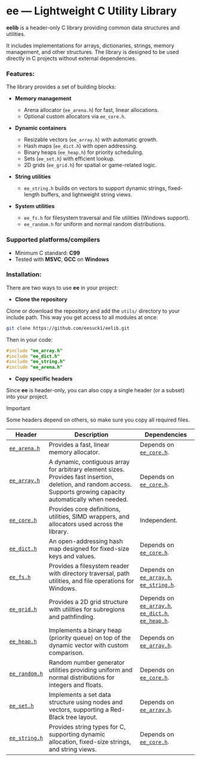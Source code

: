 # ee — Lightweight C Utility Library

**eelib** is a header-only C library providing common data structures and utilities.

It includes implementations for arrays, dictionaries, strings, memory management, and other structures. The library is designed to be used directly in C projects without external dependencies.

### **Features**:
The library provides a set of building blocks:

- **Memory management**

    - Arena allocator (```ee_arena.h```) for fast, linear allocations.
    - Optional custom allocators via ```ee_core.h```.

- **Dynamic containers**

    - Resizable vectors (```ee_array.h```) with automatic growth.
    - Hash maps (```ee_dict.h```) with open addressing.
    - Binary heaps (```ee_heap.h```) for priority scheduling.
    - Sets (```ee_set.h```) with efficient lookup.
    - 2D grids (```ee_grid.h```) for spatial or game-related logic.

- **String utilities**

    - ```ee_string.h``` builds on vectors to support dynamic strings, fixed-length buffers, and lightweight string views.

- **System utilities**

    - ```ee_fs.h``` for filesystem traversal and file utilities (Windows support).
    - ```ee_random.h``` for uniform and normal random distributions.

### **Supported platforms/compilers**

*   Minimum C standard: **C99**
*   Tested with **MSVC**, **GCC** on **Windows**

### **Installation**:

There are two ways to use **ee** in your project:

- **Clone the repository**

Clone or download the repository and add the ```utils/``` directory to your include path.
This way you get access to all modules at once:

```bash
git clone https://github.com/eesuck1/eelib.git
```

Then in your code:

```c
#include "ee_array.h"
#include "ee_dict.h"
#include "ee_string.h"
#include "ee_arena.h"
```

- **Copy specific headers**

Since **ee** is header-only, you can also copy a single header (or a subset) into your project.

> [!IMPORTANT]  
> Some headers depend on others, so make sure you copy all required files.

[//]: # (```mermaid)

[//]: # (graph TD)

[//]: # ()
[//]: # (    subgraph Independent)

[//]: # (        core[ee_core.h])

[//]: # (    end)

[//]: # ()
[//]: # (    subgraph Dependent)

[//]: # (        arena[ee_arena.h])

[//]: # (        array[ee_array.h])

[//]: # (        dict[ee_dict.h])

[//]: # (        fs[ee_fs.h])

[//]: # (        grid[ee_grid.h])

[//]: # (        heap[ee_heap.h])

[//]: # (        random[ee_random.h])

[//]: # (        set[ee_set.h])

[//]: # (        string[ee_string.h])

[//]: # (    end)

[//]: # ()
[//]: # (    grid --> array)

[//]: # (    grid --> dict)

[//]: # (    grid --> heap)

[//]: # (    heap --> array)

[//]: # (    set --> array)

[//]: # (    arena --> core)

[//]: # (    array --> core)

[//]: # (    dict --> core)

[//]: # (    fs --> array)

[//]: # (    fs --> string)

[//]: # (    random --> core)

[//]: # (    string --> core)

[//]: # ()
[//]: # (    click arena "https://github.com/eesuck1/eelib/blob/master/utils/ee_arena.h" "Open ee_arena.h")

[//]: # (    click dict "https://github.com/eesuck1/eelib/blob/master/utils/ee_dict.h" "Open ee_dict.h")

[//]: # (    click string "https://github.com/eesuck1/eelib/blob/master/utils/ee_string.h" "Open ee_string.h")

[//]: # (    click array "https://github.com/eesuck1/eelib/blob/master/utils/ee_array.h" "Open ee_array.h")

[//]: # (    click grid "https://github.com/eesuck1/eelib/blob/master/utils/ee_grid.h" "Open ee_grid.h")

[//]: # (    click heap "https://github.com/eesuck1/eelib/blob/master/utils/ee_heap.h" "Open ee_heap.h")

[//]: # (    click set "https://github.com/eesuck1/eelib/blob/master/utils/ee_set.h" "Open ee_set.h")

[//]: # (    click core "https://github.com/eesuck1/eelib/blob/master/utils/ee_core.h" "Open ee_core.h")

[//]: # (    click fs "https://github.com/eesuck1/eelib/blob/master/utils/ee_fs.h" "Open ee_fs.h")

[//]: # (    click random "https://github.com/eesuck1/eelib/blob/master/utils/ee_random.h" "Open ee_random.h")

[//]: # ()
[//]: # (```)

| Header        | Description                                                                                       | Dependencies                          |
|---------------|---------------------------------------------------------------------------------------------------|---------------------------------------|
| [`ee_arena.h`](https://github.com/eesuck1/eelib/blob/master/utils/ee_arena.h)  | Provides a fast, linear memory allocator.                                                         | Depends on [`ee_core.h`](https://github.com/eesuck1/eelib/blob/master/utils/ee_core.h). |
| [`ee_array.h`](https://github.com/eesuck1/eelib/blob/master/utils/ee_array.h)  | A dynamic, contiguous array for arbitrary element sizes. Provides fast insertion, deletion, and random access. Supports growing capacity automatically when needed. | Depends on [`ee_core.h`](https://github.com/eesuck1/eelib/blob/master/utils/ee_core.h). |
| [`ee_core.h`](https://github.com/eesuck1/eelib/blob/master/utils/ee_core.h)  | Provides core definitions, utilities, SIMD wrappers, and allocators used across the library. | Independent. |
| [`ee_dict.h`](https://github.com/eesuck1/eelib/blob/master/utils/ee_dict.h)   | An open-addressing hash map designed for fixed-size keys and values.                              | Depends on [`ee_core.h`](https://github.com/eesuck1/eelib/blob/master/utils/ee_core.h). |
| [`ee_fs.h`](https://github.com/eesuck1/eelib/blob/master/utils/ee_fs.h)  | Provides a filesystem reader with directory traversal, path utilities, and file operations for Windows. | Depends on [`ee_array.h`](https://github.com/eesuck1/eelib/blob/master/utils/ee_array.h), [`ee_string.h`](https://github.com/eesuck1/eelib/blob/master/utils/ee_string.h). |
| [`ee_grid.h`](https://github.com/eesuck1/eelib/blob/master/utils/ee_grid.h)   | Provides a 2D grid structure with utilities for subregions and pathfinding.                        | Depends on [`ee_array.h`](https://github.com/eesuck1/eelib/blob/master/utils/ee_array.h), [`ee_dict.h`](https://github.com/eesuck1/eelib/blob/master/utils/ee_dict.h), [`ee_heap.h`](https://github.com/eesuck1/eelib/blob/master/utils/ee_heap.h). |
| [`ee_heap.h`](https://github.com/eesuck1/eelib/blob/master/utils/ee_heap.h)   | Implements a binary heap (priority queue) on top of the dynamic vector with custom comparison.     | Depends on [`ee_array.h`](https://github.com/eesuck1/eelib/blob/master/utils/ee_array.h). |
| [`ee_random.h`](https://github.com/eesuck1/eelib/blob/master/utils/ee_random.h)  | Random number generator utilities providing uniform and normal distributions for integers and floats. | Depends on [`ee_core.h`](https://github.com/eesuck1/eelib/blob/master/utils/ee_core.h). |
| [`ee_set.h`](https://github.com/eesuck1/eelib/blob/master/utils/ee_set.h)    | Implements a set data structure using nodes and vectors, supporting a Red-Black tree layout.       | Depends on [`ee_array.h`](https://github.com/eesuck1/eelib/blob/master/utils/ee_array.h). |
| [`ee_string.h`](https://github.com/eesuck1/eelib/blob/master/utils/ee_string.h) | Provides string types for C, supporting dynamic allocation, fixed-size strings, and string views. | Depends on [`ee_core.h`](https://github.com/eesuck1/eelib/blob/master/utils/ee_core.h). |


